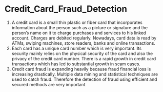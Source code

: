# Credit_Card_Fraud_Detection

1. A credit card is a small thin plastic or fiber card that incorporates information about the person such as a picture or signature and the person’s name on it to charge purchases and services to his linked account. Charges are debited regularly. Nowadays, card data is read by ATMs, swiping machines, store readers, banks and online transactions.
2. Each card has a unique card number which is very important. Its security mainly relies on the physical security of the card and also the privacy of the credit card number. There is a rapid growth in credit card transactions which has led to substantial growth in scam cases.
3. Credit card fraud is expanding heavily because fraud financial loss is increasing drastically. Multiple data mining and statistical techniques are used to catch fraud. Therefore the detection of fraud using efficient and secured methods are very important
